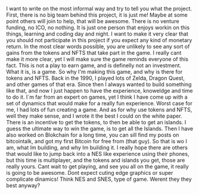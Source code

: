 I want to write on the most informal way and try to tell you what the project. First, there is no big team behind this project, it is just me! Maybe at some point others will join to help, that will be awesome. There is no venture funding, no ICO, no nothing. It is just one person that enjoys workin on this things, learning and coding day and night. I want to make it very clear that you should not participate in this project if you expect any kind of monetary return. In the most clear words possible, you are unlikely to see any sort of gains from the tokens and NFTS that take part in the game. I really cant make it more clear, yet I will make sure the game reminds everyone of this fact. This is not a play to earn game, and is definelly not an investment. What it is, is a game. So why I'm making this game, and why is there for tokens and NFTS. Back in the 1990, I played lots of Zelda, Dragon Quest, and other games of that era. Since then I always wanted to build something like that, and now I just happen to have the experience, knoweldge and time to do it. I´m far from an expert on games, yet I think I have come up with a set of dynamics that would make for a really fun experience. Worst case for me, I had lots of fun creating a game. And as for why use tokens and NFTS, well they make sense, and I wrote it the best I could on the white paper. There is an incentive to get the tokens, to then be able to get an islands. I guess the ultimate way to win the game, is to get all the Islands. Then I have also worked on Blokchain for a long time, you can sill find my posts on bitcointalk, and got my first Bitcoin for free from (that guy).  So that is wo I am, what Im building, and why Im building it. I really hope there are others that would like to jump back into a NES like experience using their phones, but this time is multiplayer, and the tokens and islands you get, those are really yours. Cant wait to get playing, and see you all on the game, it really is going to be awesome.  Dont expect cuting edge graphics or super complicate dinamics! Think NES and SNES, type of game. Werent they they best anyway?
